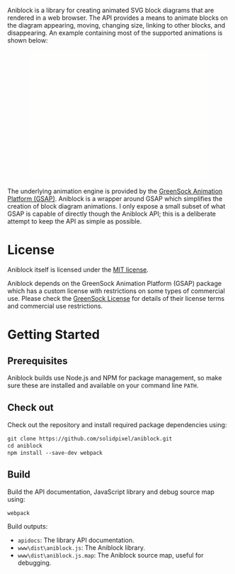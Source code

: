 Aniblock is a library for creating animated SVG block diagrams that are
rendered in a web browser. The API provides a means to animate blocks on the
diagram appearing, moving, changing size, linking to other blocks, and
disappearing. An example containing most of the supported animations is shown
below:

<p align="center">
  <img src="./mdocs/sample.gif" alt="A sample Aniblock animation" />
</p>

The underlying animation engine is provided by the [GreenSock Animation
Platform (GSAP)](https://greensock.com/gsap/). Aniblock is a wrapper around
GSAP which simplifies the creation of block diagram animations. I only expose a
small subset of what GSAP is capable of directly though the Aniblock API; this
is a deliberate attempt to keep the API as simple as possible.


License
=======

Aniblock itself is licensed under the [MIT license](./LICENSE).

Aniblock depends on the GreenSock Animation Platform (GSAP) package which has a
custom license with restrictions on some types of commercial use. Please check
the [GreenSock License](https://greensock.com/licensing/) for details of their
license terms and commercial use restrictions.


Getting Started
===============

Prerequisites
-------------

Aniblock builds use Node.js and NPM for package management, so make sure these are installed and available on your command line `PATH`.

Check out
---------

Check out the repository and install required package dependencies using:

    git clone https://github.com/solidpixel/aniblock.git
    cd aniblock
    npm install --save-dev webpack

Build
-----

Build the API documentation, JavaScript library and debug source map using:

    webpack

Build outputs:

* `apidocs`: The library API documentation.
* `www\dist\aniblock.js`: The Aniblock library.
* `www\dist\aniblock.js.map`: The Aniblock source map, useful for debugging.
